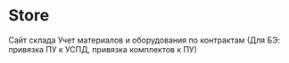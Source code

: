 # Store
Сайт склада
Учет материалов и оборудования по контрактам
(Для БЭ: привязка ПУ к УСПД, привязка комплектов к ПУ)
